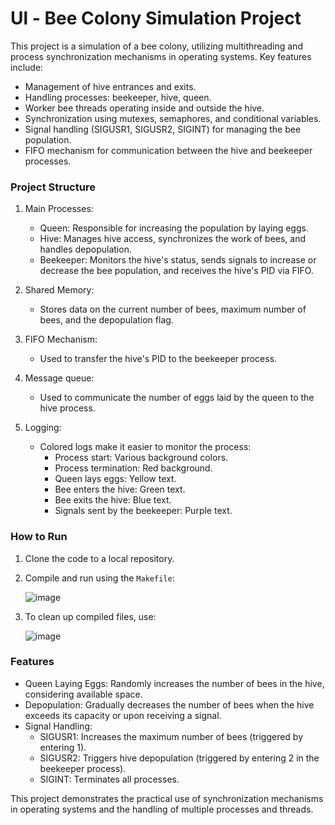 # Ul - Bee Colony Simulation Project

This project is a simulation of a bee colony, utilizing multithreading and process synchronization mechanisms in operating systems. Key features include:
- Management of hive entrances and exits.
- Handling processes: beekeeper, hive, queen.
- Worker bee threads operating inside and outside the hive.
- Synchronization using mutexes, semaphores, and conditional variables.
- Signal handling (SIGUSR1, SIGUSR2, SIGINT) for managing the bee population.
- FIFO mechanism for communication between the hive and beekeeper processes.

### Project Structure

1. Main Processes:
   - Queen: Responsible for increasing the population by laying eggs.
   - Hive: Manages hive access, synchronizes the work of bees, and handles depopulation.
   - Beekeeper: Monitors the hive's status, sends signals to increase or decrease the bee population, and receives the hive's PID via FIFO.

2. Shared Memory:
   - Stores data on the current number of bees, maximum number of bees, and the depopulation flag.

3. FIFO Mechanism:
   - Used to transfer the hive's PID to the beekeeper process.

4. Message queue:
   - Used to communicate the number of eggs laid by the queen to the hive process.

6. Logging:
   - Colored logs make it easier to monitor the process:
     - Process start: Various background colors.
     - Process termination: Red background.
     - Queen lays eggs: Yellow text.
     - Bee enters the hive: Green text.
     - Bee exits the hive: Blue text.
     - Signals sent by the beekeeper: Purple text.

### How to Run

1. Clone the code to a local repository.
2. Compile and run using the `Makefile`:
   
   ![image](https://github.com/user-attachments/assets/b5d110df-edbd-4141-a031-0bd93a3b7619)

4. To clean up compiled files, use:
   
   ![image](https://github.com/user-attachments/assets/d98702e9-790a-485f-a07d-4ecabee70d82)


### Features

- Queen Laying Eggs: Randomly increases the number of bees in the hive, considering available space.
- Depopulation: Gradually decreases the number of bees when the hive exceeds its capacity or upon receiving a signal.
- Signal Handling:
  - SIGUSR1: Increases the maximum number of bees (triggered by entering 1).
  - SIGUSR2: Triggers hive depopulation (triggered by entering 2 in the beekeeper process).
  - SIGINT: Terminates all processes.

This project demonstrates the practical use of synchronization mechanisms in operating systems and the handling of multiple processes and threads.

